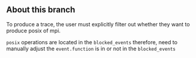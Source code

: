 ## About this branch

To produce a trace, the user must explicitly filter out whether they want to produce posix of mpi. 

`posix` operations are located in the `blocked_events` therefore, need to manually adjust the `event.function` is in or not in the `blocked_events` 
